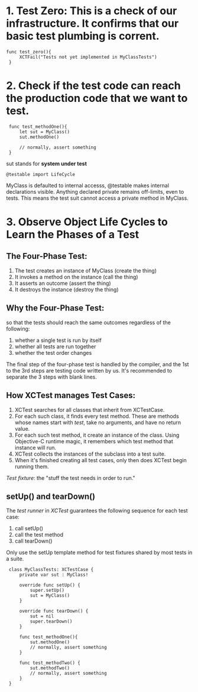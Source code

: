 # 1. Test Zero: This is a check of our infrastructure. It confirms that our basic test plumbing is corrent.
   ```
   func test_zero(){
        XCTFail("Tests not yet implemented in MyClassTests")
    }
   ```
# 2. Check if the test code can reach the production code that we want to test.
   ```
    func test_methodOne(){
        let sut = MyClass()
        sut.methodOne()
        
        // normally, assert something
    }
   ```
   sut stands for **system under test**
   ```
   @testable import LifeCycle
   ```
   MyClass is defaulted to internal accesss, @testable makes internal declarations visible.
   Anything declared private remains off-limits, even to tests. This means the test suit cannot access a private method in MyClass. 

# 3. Observe Object Life Cycles to Learn the Phases of a Test
   ## The Four-Phase Test:
   1. The test creates an instance of MyClass (create the thing)
   2. It invokes a method on the instance (call the thing)
   3. It asserts an outcome (assert the thing)
   4. It destroys the instance (destroy the thing)
   
   ## Why the Four-Phase Test:
   so that the tests should reach the same outcomes regardless of the following:
   1. whether a single test is run by itself
   2. whether all tests are run together
   3. whether the test order changes

   The final step of the four-phase test is handled by the compiler, and the 1st to the 3rd steps are testing code written by us. It's recommended to separate the 3 steps with blank lines.

   ## How XCTest manages Test Cases:
   1. XCTest searches for all classes that inherit from XCTestCase.
   2. For each such class, it finds every test method. These are methods whose names start with *test*, take no arguments, and have no return value.
   3. For each such test method, it create an instance of the class. Using Objective-C runtime magic, it remembers which test method that instance will run.
   4. XCTest collects the instances of the subclass into a test suite.
   5. When it's finished creating all test cases, only then does XCTest begin running them.
   

   *Test fixture*: the "stuff the test needs in order to run."

   ## setUp() and tearDown()
   The *test runner* in *XCTest* guarantees the following sequence for each test case:
   1. call setUp()
   2. call the test method
   3. call tearDown()

   Only use the setUp template method for test fixtures shared by most tests in a suite.
   
   ```
    class MyClassTests: XCTestCase {
        private var sut : MyClass!
        
        override func setUp() {
            super.setUp()
            sut = MyClass()
        }
        
        override func tearDown() {
            sut = nil
            super.tearDown()
        }
        
        func test_methodOne(){
            sut.methodOne()
            // normally, assert something
        }
        
        func test_methodTwo() {
            sut.methodTwo()
            // normally, assert something
        }
    }
   ```
   
